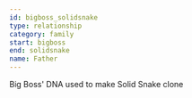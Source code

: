 ```yaml
---
id: bigboss_solidsnake
type: relationship
category: family
start: bigboss
end: solidsnake
name: Father
---
```


Big Boss' DNA used to make Solid Snake clone

